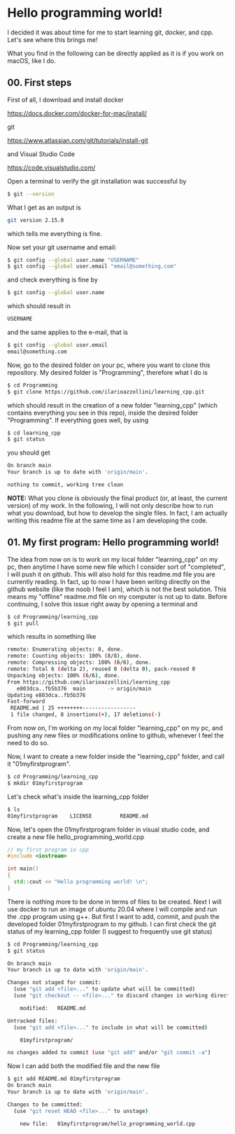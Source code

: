 # Hello programming world!

I decided it was about time for me to start learning git, docker, and cpp. Let's see where this brings me!

What you find in the following can be directly applied as it is if you work on macOS, like I do.

## 00. First steps

First of all, I download and install docker

https://docs.docker.com/docker-for-mac/install/

git

https://www.atlassian.com/git/tutorials/install-git

and Visual Studio Code

https://code.visualstudio.com/

Open a terminal to verify the git installation was successful by
```bash
$ git --version
```

What I get as an output is
```bash
git version 2.15.0
```
which tells me everything is fine.

Now set your git username and email:
```bash
$ git config --global user.name "USERNAME"
$ git config --global user.email "email@something.com"
```
and check everything is fine by
```bash
$ git config --global user.name
```
which should result in
```bash
USERNAME
```
and the same applies to the e-mail, that is
```bash
$ git config --global user.email
email@something.com
```

Now, go to the desired folder on your pc, where you want to clone this repository. My desired folder is "Programming", therefore what I do is
```bash
$ cd Programming
$ git clone https://github.com/ilarioazzollini/learning_cpp.git
```
which should result in the creation of a new folder "learning_cpp" (which contains everything you see in this repo), inside the desired folder "Programming". If everything goes well, by using
```bash
$ cd learning_cpp
$ git status
```
you should get
```bash
On branch main
Your branch is up to date with 'origin/main'.

nothing to commit, working tree clean
```
**NOTE:** What you clone is obviously the final product (or, at least, the current version) of my work. In the following, I will not only describe how to run what you download, but how to develop the single files. In fact, I am actually writing this readme file at the same time as I am developing the code.

## 01. My first program: Hello programming world!

The idea from now on is to work on my local folder "learning_cpp" on my pc, then anytime I have some new file which I consider sort of "completed", I will push it on github. This will also hold for this readme.md file you are currently reading. In fact, up to now I have been writing directly on the github website (like the noob I feel I am), which is not the best solution. This means my "offline" readme.md file on my computer is not up to date. Before continuing, I solve this issue right away by opening a terminal and

```bash
$ cd Programming/learning_cpp
$ git pull
```

which results in something like

```bash
remote: Enumerating objects: 8, done.
remote: Counting objects: 100% (8/8), done.
remote: Compressing objects: 100% (6/6), done.
remote: Total 6 (delta 2), reused 0 (delta 0), pack-reused 0
Unpacking objects: 100% (6/6), done.
From https://github.com/ilarioazzollini/learning_cpp
   e803dca..fb5b376  main       -> origin/main
Updating e803dca..fb5b376
Fast-forward
 README.md | 25 ++++++++-----------------
 1 file changed, 8 insertions(+), 17 deletions(-)
 ```

 From now on, I'm working on my local folder "learning_cpp" on my pc, and pushing any new files or modifications online to github, whenever I feel the need to do so.

 Now, I want to create a new folder inside the "learning_cpp" folder, and call it "01myfirstprogram".

```bash
$ cd Programming/learning_cpp
$ mkdir 01myfirstprogram
```

Let's check what's inside the learning_cpp folder

```bash
$ ls
01myfirstprogram	LICENSE			README.md
```

Now, let's open the 01myfirstprogram folder in visual studio code, and create a new file hello_programming_world.cpp

```cpp
// my first program in cpp
#include <iostream>

int main()
{
  std::cout << "Hello programming world! \n";
}
```

There is nothing more to be done in terms of files to be created. Next I will use docker to run an image of ubuntu 20.04 where I will compile and run the .cpp program using g++. But first I want to add, commit, and push the developed folder 01myfirstprogram to my github. I can first check the git status of my learning_cpp folder (I suggest to frequently use git status)

```bash
$ cd Programming/learning_cpp
$ git status

On branch main
Your branch is up to date with 'origin/main'.

Changes not staged for commit:
  (use "git add <file>..." to update what will be committed)
  (use "git checkout -- <file>..." to discard changes in working directory)

	modified:   README.md

Untracked files:
  (use "git add <file>..." to include in what will be committed)

	01myfirstprogram/

no changes added to commit (use "git add" and/or "git commit -a")
```

Now I can add both the modified file and the new file

```bash
$ git add README.md 01myfirstprogram
On branch main
Your branch is up to date with 'origin/main'.

Changes to be committed:
  (use "git reset HEAD <file>..." to unstage)

	new file:   01myfirstprogram/hello_programming_world.cpp
```